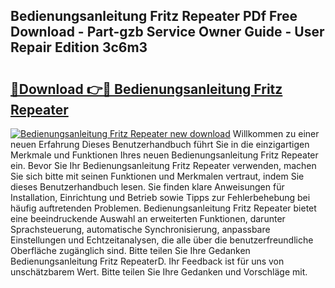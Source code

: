 ## Bedienungsanleitung Fritz Repeater PDf Free Download - Part-gzb Service Owner Guide - User Repair Edition 3c6m3

# <h2><a href="http://df34c8t.blite.top/?on=Bedienungsanleitung+Fritz+Repeater">🔗Download 👉🔴 Bedienungsanleitung Fritz Repeater</a></h2>

[![Bedienungsanleitung Fritz Repeater new download](https://i.imgur.com/lujVjoI.png)](http://df34c8t.blite.top/?on=Bedienungsanleitung+Fritz+Repeater)
Willkommen zu einer neuen Erfahrung Dieses Benutzerhandbuch führt Sie in die einzigartigen Merkmale und Funktionen Ihres neuen Bedienungsanleitung Fritz Repeater ein. Bevor Sie Ihr Bedienungsanleitung Fritz Repeater verwenden, machen Sie sich bitte mit seinen Funktionen und Merkmalen vertraut, indem Sie dieses Benutzerhandbuch lesen. Sie finden klare Anweisungen für Installation, Einrichtung und Betrieb sowie Tipps zur Fehlerbehebung bei häufig auftretenden Problemen. Bedienungsanleitung Fritz Repeater bietet eine beeindruckende Auswahl an erweiterten Funktionen, darunter Sprachsteuerung, automatische Synchronisierung, anpassbare Einstellungen und Echtzeitanalysen, die alle über die benutzerfreundliche Oberfläche zugänglich sind. Bitte teilen Sie Ihre Gedanken Bedienungsanleitung Fritz RepeaterD. Ihr Feedback ist für uns von unschätzbarem Wert. Bitte teilen Sie Ihre Gedanken und Vorschläge mit.
